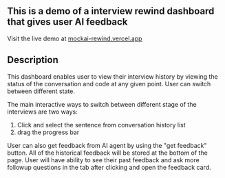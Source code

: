 ## This is a demo of a interview rewind dashboard that gives user AI feedback

Visit the live demo at [mockai-rewind.vercel.app](https://mockai-rewind.vercel.app/)

## Description

This dashboard enables user to view their interview history by viewing the status of the conversation and code at any given point. User can switch between different state.

The main interactive ways to switch between different stage of the interviews are two ways:

1. Click and select the sentence from conversation history list
2. drag the progress bar

User can also get feedback from AI agent by using the "get feedback" button. All of the historical feedback will be stored at the bottom of the page.
User will have ability to see their past feedback and ask more followup questions in the tab after clicking and open the feedback card.
